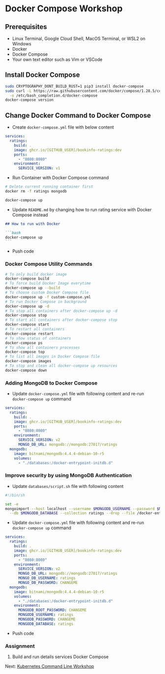 # Docker Compose Workshop

## Prerequisites

* Linux Terminal, Google Cloud Shell, MacOS Terminal, or WSL2 on Windows
* Docker
* Docker Compose
* Your own text editor such as Vim or VSCode

## Install Docker Compose

```bash
sudo CRYPTOGRAPHY_DONT_BUILD_RUST=1 pip3 install docker-compose
sudo curl -L https://raw.githubusercontent.com/docker/compose/1.28.5/contrib/completion/bash/docker-compose \
  -o /etc/bash_completion.d/docker-compose
docker-compose version
```

## Change Docker Command to Docker Compose

* Create `docker-compose.yml` file with below content

```yaml
services:
  ratings:
    build: .
    image: ghcr.io/[GITHUB_USER]/bookinfo-ratings:dev
    ports:
      - "8080:8080"
    environment:
      SERVICE_VERSION: v1
```

* Run Container with Docker Compose command

```bash
# Delete current running container first
docker rm -f ratings mongodb

docker-compose up
```

* Update `README.md` by changing how to run rating service with Docker Compose instead

````markdown
## How to run with Docker

```bash
docker-compose up
```
````

* Push code

### Docker Compose Utility Commands

```bash
# To only build docker image
docker-compose build
# To force build Docker Image everytime
docker-compose up --build
# To choose custom Docker Compose file
docker-compose up -f custom-compose.yml
# To run Docker Compose in background
docker-compose up -d
# To stop all containers after docker-compose up -d
docker-compose stop
# To start all containers after docker-compose stop
docker-compose start
# To restart all containers
docker-compose restart
# To show status of containers
docker-compose ps
# To show all containers processes
docker-compose top
# To list all images in Docker Compose file
docker-compose images
# To stop and clean all docker-compose up resources
docker-compose down
```

### Adding MongoDB to Docker Compose

* Update `docker-compose.yml` file with following content and re-run `docker-compose up` command

```yaml
services:
  ratings:
    build: .
    image: ghcr.io/[GITHUB_USER]/bookinfo-ratings:dev
    ports:
      - "8080:8080"
    environment:
      SERVICE_VERSION: v2
      MONGO_DB_URL: mongodb://mongodb:27017/ratings
  mongodb:
    image: bitnami/mongodb:4.4.4-debian-10-r5
    volumes:
      - "./databases:/docker-entrypoint-initdb.d"
```

### Improve security by using MongoDB Authentication

* Update `databases/script.sh` file with following content

```bash
#!/bin/sh

set -e
mongoimport --host localhost --username $MONGODB_USERNAME --password $MONGODB_PASSWORD \
  --db $MONGODB_DATABASE --collection ratings --drop --file /docker-entrypoint-initdb.d/ratings_data.json
```

* Update `docker-compose.yml` file with following content and re-run `docker-compose up` command

```yaml
services:
  ratings:
    build: .
    image: ghcr.io/[GITHUB_USER]/bookinfo-ratings:dev
    ports:
      - "8080:8080"
    environment:
      SERVICE_VERSION: v2
      MONGO_DB_URL: mongodb://mongodb:27017/ratings
      MONGO_DB_USERNAME: ratings
      MONGO_DB_PASSWORD: CHANGEME
  mongodb:
    image: bitnami/mongodb:4.4.4-debian-10-r5
    volumes:
      - "./databases:/docker-entrypoint-initdb.d"
    environment:
      MONGODB_ROOT_PASSWORD: CHANGEME
      MONGODB_USERNAME: ratings
      MONGODB_PASSWORD: CHANGEME
      MONGODB_DATABASE: ratings
```

* Push code

### Assignment

1. Build and run details services Docker Compose

Next: [Kubernetes Command Line Workshop](05-k8s-cli.md)
